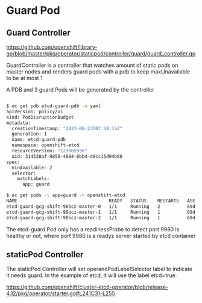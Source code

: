 # Guard Pod

## Guard Controller

<https://github.com/openshift/library-go/blob/master/pkg/operator/staticpod/controller/guard/guard_controller.go>

GuardController is a controller that watches amount of static pods on master nodes and renders guard pods with a pdb to keep maxUnavailable to be at most 1

A PDB and 3 guard Pods will be generated by the controller

```bash

$ oc get pdb etcd-guard-pdb -o yaml
apiVersion: policy/v1
kind: PodDisruptionBudget
metadata:
  creationTimestamp: "2023-08-23T07:58:15Z"
  generation: 1
  name: etcd-guard-pdb
  namespace: openshift-etcd
  resourceVersion: "123565936"
  uid: 314538af-9859-4884-8bb4-d0cc15d94b08
spec:
  minAvailable: 2
  selector:
    matchLabels:
      app: guard

$ oc get pods -l app=guard -n openshift-etcd
NAME                                  READY   STATUS    RESTARTS   AGE
etcd-guard-gcg-shift-98bcz-master-0   1/1     Running   2          69d
etcd-guard-gcg-shift-98bcz-master-1   1/1     Running   1          69d
etcd-guard-gcg-shift-98bcz-master-2   1/1     Running   1          69d
```

The etcd-guard Pod only has a readinessProbe to detect port 9980 is healthy or not, where port 9980 is a readyz server started by etcd container

## staticPod Controller

The staticPod Controller will set operandPodLabelSelector label to indicate it needs guard. In the example of etcd, it will use the label etcd=true.

<https://github.com/openshift/cluster-etcd-operator/blob/release-4.12/pkg/operator/starter.go#L241C31-L255>
